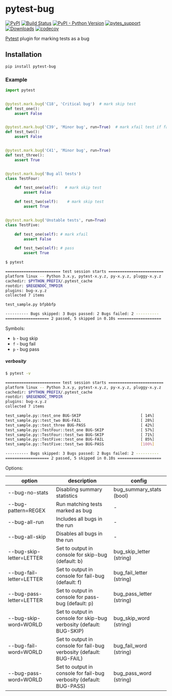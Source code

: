 # pytest-bug

[![PyPI](https://img.shields.io/pypi/v/pytest-bug.svg?color=%2301a001&label=pypi)](https://pypi.org/project/pytest-bug/)
[![Build Status](https://travis-ci.com/tolstislon/pytest-bug.svg?branch=master)](https://travis-ci.com/tolstislon/pytest-bug)
[![PyPI - Python Version](https://img.shields.io/pypi/pyversions/pytest-bug.svg)](https://pypi.org/project/pytest-bug/)
[![pytes_support](https://img.shields.io/badge/pytest-%3E%3D3.6.0-blue.svg)](https://github.com/pytest-dev/pytest/releases)
[![Downloads](https://pepy.tech/badge/pytest-bug)](https://pepy.tech/project/pytest-bug)
[![codecov](https://codecov.io/gh/tolstislon/pytest-bug/branch/master/graph/badge.svg)](https://codecov.io/gh/tolstislon/pytest-bug)

[Pytest](https://github.com/pytest-dev/pytest) plugin for marking tests as a bug

Installation
----
```bash
pip install pytest-bug
```


### Example

```python
import pytest


@pytest.mark.bug('C18', 'Critical bug')  # mark skip test
def test_one():
    assert False


@pytest.mark.bug('C39', 'Minor bug', run=True)  # mark xfail test if fail else pass
def test_two():
    assert False


@pytest.mark.bug('C41', 'Minor bug', run=True)
def test_three():
    assert True


@pytest.mark.bug('Bug all tests')
class TestFour:

    def test_one(self):   # mark skip test
        assert False

    def test_two(self):    # mark skip test
        assert True


@pytest.mark.bug('Unstable tests', run=True)
class TestFive:

    def test_one(self): # mark xfail
        assert False

    def test_two(self): # pass
        assert True
```

```bash
$ pytest

======================== test session starts ========================
platform linux -- Python 3.x.y, pytest-x.y.z, py-x.y.z, pluggy-x.y.z
cachedir: $PYTHON_PREFIX/.pytest_cache
rootdir: $REGENDOC_TMPDIR
plugins: bug-x.y.z
collected 7 items

test_sample.py bfpbbfp

---------- Bugs skipped: 3 Bugs passed: 2 Bugs failed: 2 ----------
=================== 2 passed, 5 skipped in 0.10s ===================
```
Symbols:
* `b` - bug skip
* `f` - bug fail
* `p` - bug pass


##### verbosity
```bash
$ pytest -v

======================== test session starts ========================
platform linux -- Python 3.x.y, pytest-x.y.z, py-x.y.z, pluggy-x.y.z
cachedir: $PYTHON_PREFIX/.pytest_cache
rootdir: $REGENDOC_TMPDIR
plugins: bug-x.y.z
collected 7 items

test_sample.py::test_one BUG-SKIP                          [ 14%]
test_sample.py::test_two BUG-FAIL                          [ 28%]
test_sample.py::test_three BUG-PASS                        [ 42%]
test_sample.py::TestFour::test_one BUG-SKIP                [ 57%]
test_sample.py::TestFour::test_two BUG-SKIP                [ 71%]
test_sample.py::TestFive::test_one BUG-FAIL                [ 85%]
test_sample.py::TestFive::test_two BUG-PASS                [100%]

---------- Bugs skipped: 3 Bugs passed: 2 Bugs failed: 2 ----------
=================== 2 passed, 5 skipped in 0.10s ===================
```

Options:

| option | description | config |
| ------ | ------ | ------ |
| --bug-no-stats | Disabling summary statistics | bug_summary_stats (bool) |                
| --bug-pattern=REGEX | Run matching tests marked as bug | - |
| --bug-all-run | Includes all bugs in the run | - |
| --bug-all-skip | Disables all bugs in the run | - |
| --bug-skip-letter=LETTER | Set to output in console for skip-bug (default: b) | bug_skip_letter (string) |
| --bug-fail-letter=LETTER | Set to output in console for fail-bug (default: f) | bug_fail_letter (string) |
| --bug-pass-letter=LETTER | Set to output in console for pass-bug (default: p) | bug_pass_letter (string) |
| --bug-skip-word=WORLD | Set to output in console for skip-bug verbosity (default: BUG-SKIP) | bug_skip_word (string) |
| --bug-fail-word=WORLD | Set to output in console for fail-bug verbosity (default: BUG-FAIL) | bug_fail_word (string) |
| --bug-pass-word=WORLD | Set to output in console for fail-bug verbosity (default: BUG-PASS) | bug_pass_word (string) |
